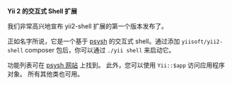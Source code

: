 **Yii 2 的交互式 Shell 扩展**

我们非常高兴地宣布 yii2-shell 扩展的第一个版本发布了。

正如名字所说，它是一个基于 [psysh](http://psysh.org/) 的交互式 shell。通过添加 `yiisoft/yii2-shell` composer 包后，你可以通过 `./yii shell` 来启动它。

功能列表可在 [psysh 网站](http://psysh.org/#features) 上找到。 此外，您可以使用 `Yii::$app` 访问应用程序对象。 所有其他类也可用。